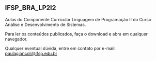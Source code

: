 ## IFSP_BRA_LP2I2

Aulas do Componente Curricular Linguagem de Programação II do Curso Análise e Desenvolvimento de Sistemas.  

Para ler os conteúdos publicados, faça o download e abra em qualquer navegador.

Qualquer eventual dúvida, entre em contato por e-mail: paulagiancoli@ifsp.edu.br
